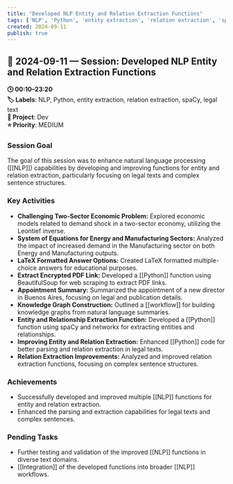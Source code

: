 ```yaml
---
title: "Developed NLP Entity and Relation Extraction Functions"
tags: ['NLP', 'Python', 'entity extraction', 'relation extraction', 'spaCy', 'legal text']
created: 2024-09-11
publish: true
---
```


## 📅 2024-09-11 — Session: Developed NLP Entity and Relation Extraction Functions

**🕒 00:10–23:20**  
**🏷️ Labels**: NLP, Python, entity extraction, relation extraction, spaCy, legal text  
**📂 Project**: Dev  
**⭐ Priority**: MEDIUM  


### Session Goal
The goal of this session was to enhance natural language processing ([[NLP]]) capabilities by developing and improving functions for entity and relation extraction, particularly focusing on legal texts and complex sentence structures.

### Key Activities
- **Challenging Two-Sector Economic Problem:** Explored economic models related to demand shock in a two-sector economy, utilizing the Leontief inverse.
- **System of Equations for Energy and Manufacturing Sectors:** Analyzed the impact of increased demand in the Manufacturing sector on both Energy and Manufacturing outputs.
- **LaTeX Formatted Answer Options:** Created LaTeX formatted multiple-choice answers for educational purposes.
- **Extract Encrypted PDF Link:** Developed a [[Python]] function using BeautifulSoup for web scraping to extract PDF links.
- **Appointment Summary:** Summarized the appointment of a new director in Buenos Aires, focusing on legal and publication details.
- **Knowledge Graph Construction:** Outlined a [[workflow]] for building knowledge graphs from natural language summaries.
- **Entity and Relationship Extraction Function:** Developed a [[Python]] function using spaCy and networkx for extracting entities and relationships.
- **Improving Entity and Relation Extraction:** Enhanced [[Python]] code for better parsing and relation extraction in legal texts.
- **Relation Extraction Improvements:** Analyzed and improved relation extraction functions, focusing on complex sentence structures.

### Achievements
- Successfully developed and improved multiple [[NLP]] functions for entity and relation extraction.
- Enhanced the parsing and extraction capabilities for legal texts and complex sentences.

### Pending Tasks
- Further testing and validation of the improved [[NLP]] functions in diverse text domains.
- [[Integration]] of the developed functions into broader [[NLP]] workflows.
